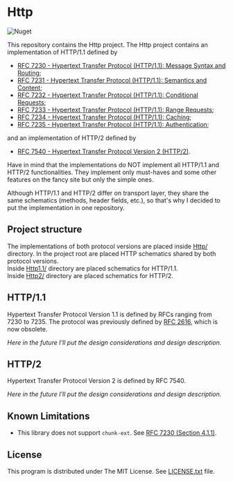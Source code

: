 # Http

![Nuget](https://img.shields.io/nuget/v/Nathiss.Http)

This repository contains the Http project. The Http project contains an implementation of HTTP/1.1 defined by

* [RFC 7230 - Hypertext Transfer Protocol (HTTP/1.1): Message Syntax and Routing](https://tools.ietf.org/html/rfc7230);
* [RFC 7231 - Hypertext Transfer Protocol (HTTP/1.1): Semantics and Content](https://tools.ietf.org/html/rfc7231);
* [RFC 7232 - Hypertext Transfer Protocol (HTTP/1.1): Conditional Requests](https://tools.ietf.org/html/rfc7232);
* [RFC 7233 - Hypertext Transfer Protocol (HTTP/1.1): Range Requests](https://tools.ietf.org/html/rfc7233);
* [RFC 7234 - Hypertext Transfer Protocol (HTTP/1.1): Caching](https://tools.ietf.org/html/rfc7234);
* [RFC 7235 - Hypertext Transfer Protocol (HTTP/1.1): Authentication](https://tools.ietf.org/html/rfc7235);

and an implementation of HTTP/2 defined by

* [RFC 7540 - Hypertext Transfer Protocol Version 2 (HTTP/2)](https://tools.ietf.org/html/rfc7540).

Have in mind that the implementations do NOT implement all HTTP/1.1 and HTTP/2 functionalities.
They implement only must-haves and some other features on the fancy site but only the simple ones.

Although HTTP/1.1 and HTTP/2 differ on transport layer, they share the same schematics (methods, header fields, etc.),
so that's why I decided to put the implementation in one repository.

## Project structure

The implementations of both protocol versions are placed inside [Http/](./Http) directory. In the project root are placed
HTTP schematics shared by both protocol versions.\
Inside [Http1.1/](./Http/Http1.1) directory are placed schematics for HTTP/1.1.\
Inside [Http2/](./Http/Http2) directory are placed schematics for HTTP/2.

## HTTP/1.1

Hypertext Transfer Protocol Version 1.1 is defined by RFCs ranging from 7230 to 7235. The protocol was previously defined
by [RFC 2616](https://tools.ietf.org/html/rfc2616), which is now obsolete.

*Here in the future I'll put the design considerations and design description.*

## HTTP/2

Hypertext Transfer Protocol Version 2 is defined by RFC 7540.

*Here in the future I'll put the design considerations and design description.*

## Known Limitations

* This library does not support `chunk-ext`. See [RFC 7230 (Section 4.1.1)](https://tools.ietf.org/html/rfc7230#section-4.1.1).

## License

This program is distributed under The MIT License. See [LICENSE.txt](LICENSE.txt) file.
